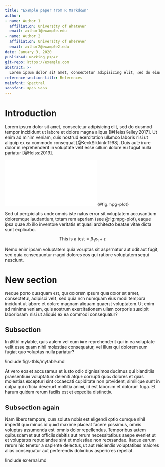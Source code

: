 ```yaml
---
title: "Example paper from R Markdown"
author:
- name: Author 1
  affiliation: University of Whatever
  email: author1@example.edu
- name: Author 2
  affiliation: University of Wherever
  email: author2@example2.edu
date: January 3, 2020
published: Working paper.
git-repo: https://example.com
abstract: >-
  Lorem ipsum dolor sit amet, consectetur adipisicing elit, sed do eiusmod tempor incididunt ut labore et dolore magna aliqua. Ut enim ad minim veniam, quis nostrud exercitation ullamco laboris nisi ut aliquip ex ea commodo consequat. Duis aute irure dolor in reprehenderit in voluptate velit esse cillum dolore eu fugiat nulla pariatur. Excepteur sint occaecat cupidatat non proident, sunt in culpa qui officia deserunt mollit anim id est laborum
reference-section-title: References
mainfont: Spectral
sansfont: Open Sans
---
```


<!-- rmd-paper.md is generated from rmd-paper.Rmd. Only edit the .Rmd file, *not* the .md file. -->

# Introduction

Lorem ipsum dolor sit amet, consectetur adipisicing elit, sed do eiusmod tempor incididunt ut labore et dolore magna aliqua [@HeissKelley:2017]. Ut enim ad minim veniam, quis nostrud exercitation ullamco laboris nisi ut aliquip ex ea commodo consequat [@KeckSikkink:1998]. Duis aute irure dolor in reprehenderit in voluptate velit esse cillum dolore eu fugiat nulla pariatur [@Heiss:2019].



![Scatterplot showing the relationship between city and highway miles per gallon](figs-tbls/mpg-plot.pdf){#fig:mpg-plot}

Sed ut perspiciatis unde omnis iste natus error sit voluptatem accusantium doloremque laudantium, totam rem aperiam (see @fig:mpg-plot), eaque ipsa quae ab illo inventore veritatis et quasi architecto beatae vitae dicta sunt explicabo. 

$$
\text{This is a test} = \beta_1 x_1 + \epsilon
$$

Nemo enim ipsam voluptatem quia voluptas sit aspernatur aut odit aut fugit, sed quia consequuntur magni dolores eos qui ratione voluptatem sequi nesciunt. 

# New section

Neque porro quisquam est, qui dolorem ipsum quia dolor sit amet, consectetur, adipisci velit, sed quia non numquam eius modi tempora incidunt ut labore et dolore magnam aliquam quaerat voluptatem. Ut enim ad minima veniam, quis nostrum exercitationem ullam corporis suscipit laboriosam, nisi ut aliquid ex ea commodi consequatur? 

## Subsection

In @tbl:mytable, quis autem vel eum iure reprehenderit qui in ea voluptate velit esse quam nihil molestiae consequatur, vel illum qui dolorem eum fugiat quo voluptas nulla pariatur?



!include figs-tbls/mytable.md

At vero eos et accusamus et iusto odio dignissimos ducimus qui blanditiis praesentium voluptatum deleniti atque corrupti quos dolores et quas molestias excepturi sint occaecati cupiditate non provident, similique sunt in culpa qui officia deserunt mollitia animi, id est laborum et dolorum fuga. Et harum quidem rerum facilis est et expedita distinctio. 

## Subsection again

Nam libero tempore, cum soluta nobis est eligendi optio cumque nihil impedit quo minus id quod maxime placeat facere possimus, omnis voluptas assumenda est, omnis dolor repellendus. Temporibus autem quibusdam et aut officiis debitis aut rerum necessitatibus saepe eveniet ut et voluptates repudiandae sint et molestiae non recusandae. Itaque earum rerum hic tenetur a sapiente delectus, ut aut reiciendis voluptatibus maiores alias consequatur aut perferendis doloribus asperiores repellat.

!include external.md
